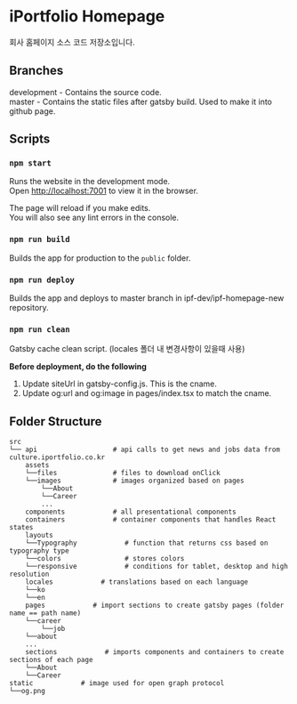 # iPortfolio Homepage

회사 홈페이지 소스 코드 저장소입니다.

## Branches

development - Contains the source code.\
master - Contains the static files after gatsby build. Used to make it into github page.

## Scripts

### `npm start`

Runs the website in the development mode.\
Open [http://localhost:7001](http://localhost:7001) to view it in the browser.

The page will reload if you make edits.\
You will also see any lint errors in the console.

### `npm run build`

Builds the app for production to the `public` folder.

### `npm run deploy`

Builds the app and deploys to master branch in ipf-dev/ipf-homepage-new repository.

### `npm run clean`

Gatsby cache clean script.
(locales 폴더 내 변경사항이 있을때 사용)

**Before deployment, do the following**

1. Update siteUrl in gatsby-config.js. This is the cname.
2. Update og:url and og:image in pages/index.tsx to match the cname.

## Folder Structure

```
src
└── api                   # api calls to get news and jobs data from culture.iportfolio.co.kr
    assets
    └──files              # files to download onClick
    └──images             # images organized based on pages
        └──About
        └──Career
        ...
    components            # all presentational components
    containers            # container components that handles React states
    layouts
    └──Typography            # function that returns css based on typography type
    └──colors                # stores colors
    └──responsive            # conditions for tablet, desktop and high resolution
    locales            # translations based on each language
    └──ko
    └──en
    pages            # import sections to create gatsby pages (folder name == path name)
    └──career
        └──job
    └──about
    ...
    sections            # imports components and containers to create sections of each page
    └──About
    └──Career
static            # image used for open graph protocol
└──og.png
```
